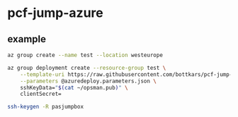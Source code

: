 # pcf-jump-azure

## example

```bash
az group create --name test --location westeurope
```

```bash
az group deployment create --resource-group test \
    --template-uri https://raw.githubusercontent.com/bottkars/pcf-jump-azure/master/azuredeploy.json \
    --parameters @azuredeploy.parameters.json \
    sshKeyData="$(cat ~/opsman.pub)" \
    clientSecret=
```

```bash
ssh-keygen -R pasjumpbox
```

